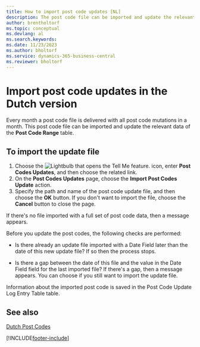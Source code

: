 ```yaml
---
title: How to import post code updates [NL]
description: The post code file can be imported and update the relevant data of the Post Code Range table.
author: brentholtorf
ms.topic: conceptual
ms.devlang: al
ms.search.keywords:
ms.date: 11/23/2023
ms.author: bholtorf
ms.service: dynamics-365-business-central
ms.reviewer: bholtorf
---
```

# Import post code updates in the Dutch version
Every month a post code file is delivered with all post code mutations in a month. This post code file can be imported and update the relevant data of the **Post Code Range** table.  

## To import the update file  

1.  Choose the ![Lightbulb that opens the Tell Me feature.](../../media/ui-search/search_small.png "Tell me what you want to do") icon, enter **Post Codes Updates**, and then choose the related link.  
2.  On the **Post Codes Updates** page, choose the **Import Post Codes Update** action.  
3.  Specify the path and name of the post code update file, and then choose the **OK** button. If you don't want to import the file, choose the **Cancel** button to close the page.  

If there's no file imported with a full set of post code data, then a message appears.  

Before you update the post codes, the following checks are performed:  

- Is there already an update file imported with a Date Field later than the date of this new update file? If so then the process stops.  

- Is there a gap between the date of this file and the value in the Date Field field for the last imported file? If there's a gap, then a message appears. You can choose if you still want to import the update file.  

Information about the imported post code is saved in the Post Code Update Log Entry Table table.  

## See also  
[Dutch Post Codes](dutch-post-codes.md)


[!INCLUDE[footer-include](../../includes/footer-banner.md)]